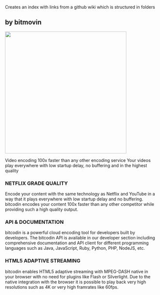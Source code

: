 Creates an index with links from a github wiki which is structured in folders

## by bitmovin
<a href="https://www.bitmovin.com"><img src="https://cloudfront.bitmovin.com/wp-content/uploads/2014/11/Logo-bitmovin.jpg" width="400px"/></a>

Video encoding 100x faster than any other encoding service
Your videos play everywhere with low startup delay, no buffering and in the highest quality

### NETFLIX GRADE QUALITY
Encode your content with the same technology as Netflix and YouTube in a way that it plays everywhere with low startup delay and no buffering. bitcodin encodes your content 100x faster than any other competitor while providing such a high quality output.

### API & DOCUMENTATION
bitcodin is a powerful cloud encoding tool for developers built by developers. The bitcodin API is available in our developer section including comprehensive documentation and API client for different programming languages such as Java, JavaScript, Ruby, Python, PHP, NodeJS, etc.

### HTML5 ADAPTIVE STREAMING
bitcodin enables HTML5 adaptive streaming with MPEG-DASH native in your browser with no need for plugins like Flash or Silverlight. Due to the native integration with the browser it is possible to play back very high resolutions such as 4K or very high framrates like 60fps.


